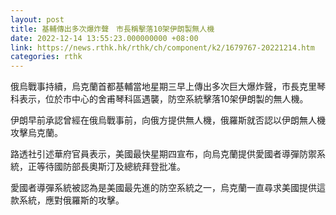 ```yaml
---
layout: post
title: 基輔傳出多次爆炸聲　市長稱擊落10架伊朗製無人機
date: 2022-12-14 13:55:23.000000000 +08:00
link: https://news.rthk.hk/rthk/ch/component/k2/1679767-20221214.htm
categories: rthk
---
```


俄烏戰事持續，烏克蘭首都基輔當地星期三早上傳出多次巨大爆炸聲，市長克里琴科表示，位於市中心的舍甫琴科區遇襲，防空系統擊落10架伊朗製的無人機。

伊朗早前承認曾經在俄烏戰事前，向俄方提供無人機，俄羅斯就否認以伊朗無人機攻擊烏克蘭。

路透社引述華府官員表示，美國最快星期四宣布，向烏克蘭提供愛國者導彈防禦系統，正等待國防部長奧斯汀及總統拜登批准。

愛國者導彈系統被認為是美國最先進的防空系統之一，烏克蘭一直尋求美國提供這款系統，應對俄羅斯的攻擊。
